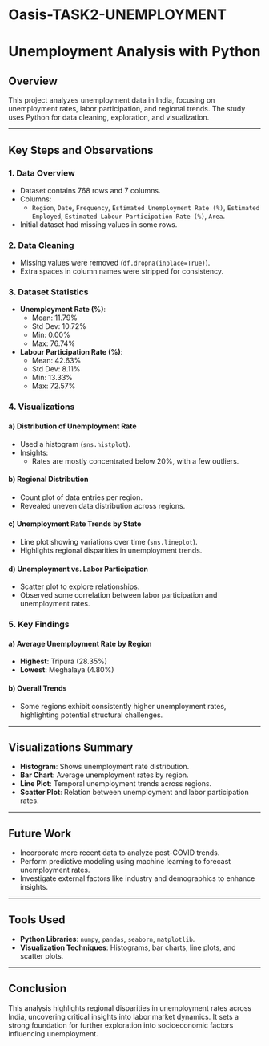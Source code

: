 # Oasis-TASK2-UNEMPLOYMENT

# Unemployment Analysis with Python

## Overview
This project analyzes unemployment data in India, focusing on unemployment rates, labor participation, and regional trends. The study uses Python for data cleaning, exploration, and visualization.

---

## Key Steps and Observations

### 1. **Data Overview**
- Dataset contains 768 rows and 7 columns.
- Columns: 
  - `Region`, `Date`, `Frequency`, `Estimated Unemployment Rate (%)`, `Estimated Employed`, `Estimated Labour Participation Rate (%)`, `Area`.
- Initial dataset had missing values in some rows.

### 2. **Data Cleaning**
- Missing values were removed (`df.dropna(inplace=True)`).
- Extra spaces in column names were stripped for consistency.

### 3. **Dataset Statistics**
- **Unemployment Rate (%)**:
  - Mean: 11.79%
  - Std Dev: 10.72%
  - Min: 0.00%
  - Max: 76.74%
- **Labour Participation Rate (%)**:
  - Mean: 42.63%
  - Std Dev: 8.11%
  - Min: 13.33%
  - Max: 72.57%

### 4. **Visualizations**
#### a) **Distribution of Unemployment Rate**
- Used a histogram (`sns.histplot`).
- Insights:
  - Rates are mostly concentrated below 20%, with a few outliers.

#### b) **Regional Distribution**
- Count plot of data entries per region.
- Revealed uneven data distribution across regions.

#### c) **Unemployment Rate Trends by State**
- Line plot showing variations over time (`sns.lineplot`).
- Highlights regional disparities in unemployment trends.

#### d) **Unemployment vs. Labor Participation**
- Scatter plot to explore relationships.
- Observed some correlation between labor participation and unemployment rates.

### 5. **Key Findings**
#### a) Average Unemployment Rate by Region
- **Highest**: Tripura (28.35%)
- **Lowest**: Meghalaya (4.80%)

#### b) Overall Trends
- Some regions exhibit consistently higher unemployment rates, highlighting potential structural challenges.

---

## Visualizations Summary
- **Histogram**: Shows unemployment rate distribution.
- **Bar Chart**: Average unemployment rates by region.
- **Line Plot**: Temporal unemployment trends across regions.
- **Scatter Plot**: Relation between unemployment and labor participation rates.

---

## Future Work
- Incorporate more recent data to analyze post-COVID trends.
- Perform predictive modeling using machine learning to forecast unemployment rates.
- Investigate external factors like industry and demographics to enhance insights.

---

## Tools Used
- **Python Libraries**: `numpy`, `pandas`, `seaborn`, `matplotlib`.
- **Visualization Techniques**: Histograms, bar charts, line plots, and scatter plots.

---

## Conclusion
This analysis highlights regional disparities in unemployment rates across India, uncovering critical insights into labor market dynamics. It sets a strong foundation for further exploration into socioeconomic factors influencing unemployment.
